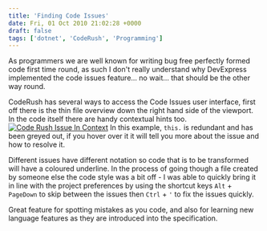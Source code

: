 ```yaml
---
title: 'Finding Code Issues'
date: Fri, 01 Oct 2010 21:02:28 +0000
draft: false
tags: ['dotnet', 'CodeRush', 'Programming']
---
```


As programmers we are well known for writing bug free perfectly formed code first time round, as such I don't really understand why DevExpress implemented the code issues feature... no wait... that should be the other way round.

CodeRush has several ways to access the Code Issues user interface, first off there is the thin file overview down the right hand side of the viewport. In the code itself there are handy contextual hints too. [![Code Rush Issue In Context](/img/archive/2010/10/CodeRushIssueInContext.png "Code Rush Issue In Context")](/img/archive/2010/10/CodeRushIssueInContext.png) In this example, `this.` is redundant and has been greyed out, if you hover over it it will tell you more about the issue and how to resolve it. 

Different issues have different notation so code that is to be transformed will have a coloured underline. In the process of going though a file created by someone else the code style was a bit off - I was able to quickly bring it in line with the project preferences by using the shortcut keys `Alt` + `PageDown` to skip between the issues then `Ctrl` + `'` to fix the issues quickly.

Great feature for spotting mistakes as you code, and also for learning new language features as they are introduced into the specification.
